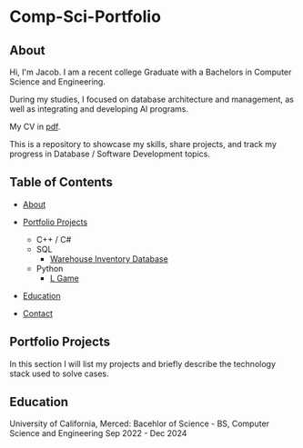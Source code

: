 # Comp-Sci-Portfolio
## About
Hi, I'm Jacob. I am a recent college Graduate with a Bachelors in Computer Science and Engineering.

During my studies, I focused on database architecture and management, as well as integrating and developing AI programs.

My CV in [pdf]().

This is a repository to showcase my skills, share projects, and track my progress in Database / Software Development topics.

## Table of Contents
- [About](https://github.com/jacobmyung/Comp-Sci-Portfolio/blob/main/README.md#about)
- [Portfolio Projects]()
  - C++ / C#
  - SQL
    - [Warehouse Inventory Database]()
  - Python
    - [L Game](https://github.com/kezutah/L-game)
 
- [Education]()
- [Contact]()
## Portfolio Projects
In this section I will list my projects and briefly describe the technology stack used to solve cases.

## Education
University of California, Merced:
Bacehlor of Science - BS, Computer Science and Engineering
Sep 2022 - Dec 2024
